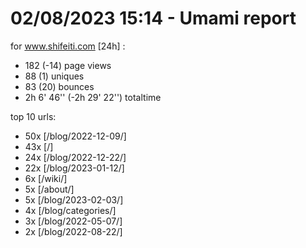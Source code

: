 # 02/08/2023 15:14 - Umami report
for www.shifeiti.com [24h] :

 - 182 (-14) page views
 - 88 (1) uniques
 - 83 (20) bounces
 - 2h 6' 46'' (-2h 29' 22'') totaltime


top 10 urls:
 - 50x [/blog/2022-12-09/]
 - 43x [/]
 - 24x [/blog/2022-12-22/]
 - 22x [/blog/2023-01-12/]
 - 6x [/wiki/]
 - 5x [/about/]
 - 5x [/blog/2023-02-03/]
 - 4x [/blog/categories/]
 - 3x [/blog/2022-05-07/]
 - 2x [/blog/2022-08-22/]


